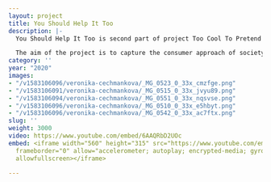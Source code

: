 ```yaml
---
layout: project
title: You Should Help It Too
description: |-
  You Should Help It Too is second part of project Too Cool To Pretend To Care. In this part Gloriya showing us third geoengineering method - ocean fertilisation.

  The aim of the project is to capture the consumer approach of society, the culture of millennials, fake news, as well as planetary and societal changes. It presents a stylized post-ironic testimony of somehow narcissistic millennials whose social platforms have become the main platform for expression, forcing us to reflect on the multitude of information we surround each day and the necessity of their selection.
category: ''
year: "2020"
images:
- "/v1583106096/veronika-cechmankova/_MG_0523_0_33x_cmzfge.png"
- "/v1583106091/veronika-cechmankova/_MG_0515_0_33x_jvyu89.png"
- "/v1583106094/veronika-cechmankova/_MG_0551_0_33x_nqsvse.png"
- "/v1583106096/veronika-cechmankova/_MG_0510_0_33x_e5hbyt.png"
- "/v1583106096/veronika-cechmankova/_MG_0542_0_33x_ac7ftx.png"
slug: ''
weight: 3000
video: https://www.youtube.com/embed/6AAQRbD2UOc
embed: <iframe width="560" height="315" src="https://www.youtube.com/embed/6AAQRbD2UOc"
  frameborder="0" allow="accelerometer; autoplay; encrypted-media; gyroscope; picture-in-picture"
  allowfullscreen></iframe>

---
```

